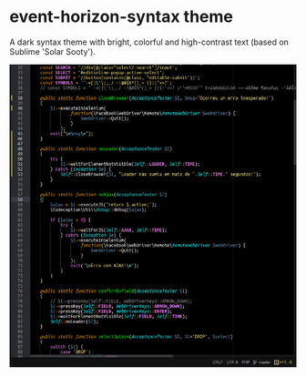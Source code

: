 # event-horizon-syntax theme

A dark syntax theme with bright, colorful and high-contrast text (based on Sublime 'Solar Sooty').

![screenshot](event-horizon-syntax.png)
